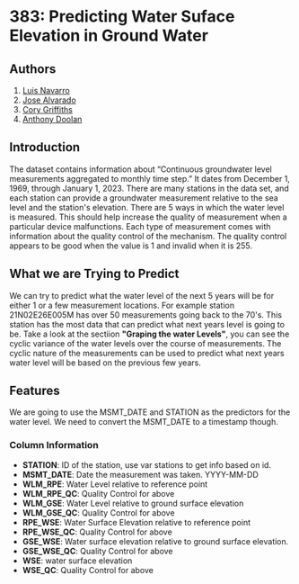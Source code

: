 # 383: Predicting Water Suface Elevation in Ground Water

## Authors
1) [Luis Navarro](mailto:lunavarro@csumb.edu)
2) [Jose Alvarado](mailto:josalvarado@csumb.edu)
3) [Cory Griffiths](mailto:cgriffiths@csumb.edu)
4) [Anthony Doolan](mailto:adoolan@csumb.edu)

## Introduction
The dataset contains information about “Continuous groundwater level measurements aggregated to monthly time step.” It dates from December 1, 1969, through January 1, 2023. There are many stations in the data set, and each station can provide a groundwater measurement relative to the sea level and the station's elevation. There are 5 ways in which the water level is measured. This should help increase the quality of measurement when a particular device malfunctions. Each type of measurement comes with information about the quality control of the mechanism. The quality control appears to be good when the value is 1 and invalid when it is 255.

## What we are Trying to Predict
We can try to predict what the water level of the next 5 years will be for either 1 or a few measurement locations. For example station 21N02E26E005M has over 50 measurements going back to the 70's. This station has the most data that can predict what next years level is going to be. Take a look at the sectiion __"Graping the water Levels"__, you can see the cyclic variance of the water levels over the course of measurements. The cyclic nature of the measurements can be used to predict what next years water level will be based on the previous few years.

## Features
We are going to use the MSMT_DATE and STATION as the predictors for the water level. We need to convert the MSMT_DATE to a timestamp though.

### Column Information
* __STATION__: ID of the station, use var stations to get info based on id.
* __MSMT_DATE__: Date the measurement was taken. YYYY-MM-DD
* __WLM_RPE__: Water Level relative to reference point
* __WLM_RPE_QC__: Quality Control for above
* __WLM_GSE__: Water Level relative to ground surface elevation
* __WLM_GSE_QC__: Quality Control for above
* __RPE_WSE__: Water Surface Elevation relative to reference point
* __RPE_WSE_QC__: Quality Control for above
* __GSE_WSE__: Water surface elevation relative to ground surface elevation.
* __GSE_WSE_QC__: Quality Control for above
* __WSE__: water surface elevation
* __WSE_QC__: Quality Control for above